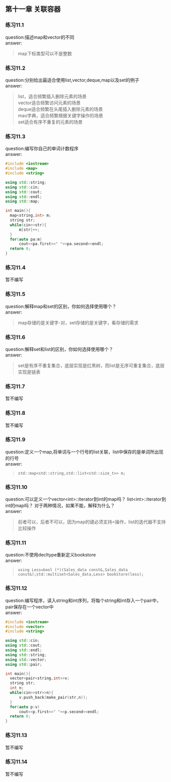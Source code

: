 ## 第十一章 关联容器

### 练习11.1 
  question:描述map和vector的不同  
  answer:  
  >map下标类型可以不是整数

### 练习11.2
  question:分别给出最适合使用list,vector,deque,map以及set的例子   
  answer:  
  >list，适合频繁插入删除元素的场景  
  >vector适合频繁访问元素的场景  
  >deque适合频繁在头尾插入删除元素的场景  
  >mao字典，适合频繁根据关键字操作的场景  
  >set适合有序不重复的元素的场景

### 练习11.3
  question:编写你自己的单词计数程序   
  answer:  
  ```cpp
  #include <iostream>
#include <map>
#include <string>

using std::string;
using std::cin;
using std::cout;
using std::endl;
using std::map;

int main(){
    map<string,int> m;
    string str;
    while(cin>>str){
        m[str]++;
    }
    for(auto pa:m)
        cout<<pa.first<<" "<<pa.second<<endl;
    return 0;
}
```

### 练习11.4
  暂不编写
  
### 练习11.5
  question:解释map和set的区别，你如何选择使用哪个？  
  answer:  
  >map存储的是关键字-对，set存储的是关键字，看存储的需求  

### 练习11.6
  question:解释set和list的区别，你如何选择使用哪个？  
  answer:  
  >set是有序不重复集合，底层实现是红黑树，而list是无序可重复集合，底层实现是链表  

### 练习11.7
  暂不编写
  
### 练习11.8
  暂不编写
  
### 练习11.9
  question:定义一个map,将单词与一个行号的list关联，list中保存的是单词所出现的行号   
  answer:  
  >`std::map<std::string,std::list<std::size_t>> m;`  

### 练习11.10
  question:可以定义一个vector\<int\>::iterator到int的map吗？ list\<int\>::iterator到int的map吗？ 对于两种情况，如果不能，解释为什么？   
  answer:  
  >前者可以，后者不可以，因为map的键必须支持\<操作，list的迭代器不支持比较操作  

### 练习11.11
  question:不使用decltype重新定义bookstore   
  answer:  
  >`using Less=bool (*)(Sales_data const&,Sales_data const&);std::multiset<Sales_data,Less> bookstore(less);`

### 练习11.12
  question:编写程序，读入string和int序列，将每个string和int存入一个pair中，pair保存在一个vector中   
  answer:   
  ```cpp
  #include <iostream>
#include <vector>
#include <string>

using std::cin;
using std::cout;
using std::endl;
using std::string;
using std::vector;
using std::pair;

int main(){
    vector<pair<string,int>>v;
    string str;
    int n;
    while(cin>>str>>n){
        v.push_back(make_pair(str,n));
    }
    for(auto p:v)
        cout<<p.first<<" "<<p.second<<endl;
    return 0;
}
```

### 练习11.13
  暂不编写
  
### 练习11.14
  暂不编写
  


